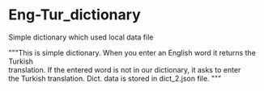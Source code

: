 # Eng-Tur_dictionary
Simple dictionary which used local data file

"""This is simple dictionary. When you enter an English word it returns the Turkish \
    translation. If the entered word is not in our dictionary, it asks to enter\
        the Turkish translation. Dict. data is stored in dict_2.json file. 
     """
